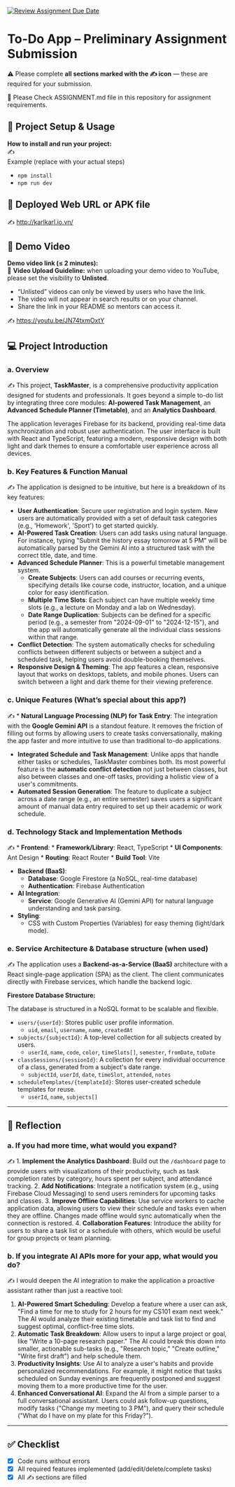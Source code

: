 [![Review Assignment Due Date](https://classroom.github.com/assets/deadline-readme-button-22041afd0340ce965d47ae6ef1cefeee28c7c493a6346c4f15d667ab976d596c.svg)](https://classroom.github.com/a/YHSq4TPZ)
# To-Do App – Preliminary Assignment Submission
⚠️ Please complete **all sections marked with the ✍️ icon** — these are required for your submission.

👀 Please Check ASSIGNMENT.md file in this repository for assignment requirements.

## 🚀 Project Setup & Usage
**How to install and run your project:**  
✍️  
Example (replace with your actual steps)  
- `npm install`  
- `npm run dev`

## 🔗 Deployed Web URL or APK file
✍️ http://karlkarl.io.vn/


## 🎥 Demo Video
**Demo video link (≤ 2 minutes):**  
📌 **Video Upload Guideline:** when uploading your demo video to YouTube, please set the visibility to **Unlisted**.  
- “Unlisted” videos can only be viewed by users who have the link.  
- The video will not appear in search results or on your channel.  
- Share the link in your README so mentors can access it.  

✍️ https://youtu.be/JN74txmOxtY


## 💻 Project Introduction

### a. Overview

✍️ This project, **TaskMaster**, is a comprehensive productivity application designed for students and professionals. It goes beyond a simple to-do list by integrating three core modules: **AI-powered Task Management**, an **Advanced Schedule Planner (Timetable)**, and an **Analytics Dashboard**.

The application leverages Firebase for its backend, providing real-time data synchronization and robust user authentication. The user interface is built with React and TypeScript, featuring a modern, responsive design with both light and dark themes to ensure a comfortable user experience across all devices.

### b. Key Features & Function Manual

✍️ The application is designed to be intuitive, but here is a breakdown of its key features:

  * **User Authentication**: Secure user registration and login system. New users are automatically provided with a set of default task categories (e.g., 'Homework', 'Sport') to get started quickly.
  * **AI-Powered Task Creation**: Users can add tasks using natural language. For instance, typing "Submit the history essay tomorrow at 5 PM" will be automatically parsed by the Gemini AI into a structured task with the correct title, date, and time.
  * **Advanced Schedule Planner**: This is a powerful timetable management system.
      * **Create Subjects**: Users can add courses or recurring events, specifying details like course code, instructor, location, and a unique color for easy identification.
      * **Multiple Time Slots**: Each subject can have multiple weekly time slots (e.g., a lecture on Monday and a lab on Wednesday).
      * **Date Range Duplication**: Subjects can be defined for a specific period (e.g., a semester from "2024-09-01" to "2024-12-15"), and the app will automatically generate all the individual class sessions within that range.
  * **Conflict Detection**: The system automatically checks for scheduling conflicts between different subjects or between a subject and a scheduled task, helping users avoid double-booking themselves.
  * **Responsive Design & Theming**: The app features a clean, responsive layout that works on desktops, tablets, and mobile phones. Users can switch between a light and dark theme for their viewing preference.

### c. Unique Features (What’s special about this app?) 

✍️   * **Natural Language Processing (NLP) for Task Entry**: The integration with the **Google Gemini API** is a standout feature. It removes the friction of filling out forms by allowing users to create tasks conversationally, making the app faster and more intuitive to use than traditional to-do applications.
  * **Integrated Schedule and Task Management**: Unlike apps that handle either tasks or schedules, TaskMaster combines both. Its most powerful feature is the **automatic conflict detection** not just between classes, but also between classes and one-off tasks, providing a holistic view of a user's commitments.
  * **Automated Session Generation**: The feature to duplicate a subject across a date range (e.g., an entire semester) saves users a significant amount of manual data entry required to set up their academic or work schedule.


### d. Technology Stack and Implementation Methods

✍️   * **Frontend**:
      * **Framework/Library**: React, TypeScript
      * **UI Components**: Ant Design
      * **Routing**: React Router
      * **Build Tool**: Vite
  * **Backend (BaaS)**:
      * **Database**: Google Firestore (a NoSQL, real-time database)
      * **Authentication**: Firebase Authentication
  * **AI Integration**:
      * **Service**: Google Generative AI (Gemini API) for natural language understanding and task parsing.
  * **Styling**:
      * CSS with Custom Properties (Variables) for easy theming (light/dark mode).

### e. Service Architecture & Database structure (when used)

✍️ The application uses a **Backend-as-a-Service (BaaS)** architecture with a React single-page application (SPA) as the client. The client communicates directly with Firebase services, which handle the backend logic.

**Firestore Database Structure:**

The database is structured in a NoSQL format to be scalable and flexible.

  * `users/{userId}`: Stores public user profile information.
      * `uid`, `email`, `username`, `name`, `createdAt`
  * `subjects/{subjectId}`: A top-level collection for all subjects created by users.
      * `userId`, `name`, `code`, `color`, `timeSlots[]`, `semester`, `fromDate`, `toDate`
  * `classSessions/{sessionId}`: A collection for every individual occurrence of a class, generated from a subject's date range.
      * `subjectId`, `userId`, `date`, `timeSlot`, `attended`, `notes`
  * `scheduleTemplates/{templateId}`: Stores user-created schedule templates for reuse.
      * `userId`, `name`, `subjects[]`

-----

## 🧠 Reflection

### a. If you had more time, what would you expand?

✍️ 1.  **Implement the Analytics Dashboard**: Build out the `/dashboard` page to provide users with visualizations of their productivity, such as task completion rates by category, hours spent per subject, and attendance tracking.
2.  **Add Notifications**: Integrate a notification system (e.g., using Firebase Cloud Messaging) to send users reminders for upcoming tasks and classes.
3.  **Improve Offline Capabilities**: Use service workers to cache application data, allowing users to view their schedule and tasks even when they are offline. Changes made offline would sync automatically when the connection is restored.
4.  **Collaboration Features**: Introduce the ability for users to share a task list or a schedule with others, which would be useful for group projects or team planning.


### b. If you integrate AI APIs more for your app, what would you do?

✍️ I would deepen the AI integration to make the application a proactive assistant rather than just a reactive tool:

1.  **AI-Powered Smart Scheduling**: Develop a feature where a user can ask, "Find a time for me to study for 2 hours for my CS101 exam next week." The AI would analyze their existing timetable and task list to find and suggest optimal, conflict-free time slots.
2.  **Automatic Task Breakdown**: Allow users to input a large project or goal, like "Write a 10-page research paper." The AI could break this down into smaller, actionable sub-tasks (e.g., "Research topic," "Create outline," "Write first draft") and help schedule them.
3.  **Productivity Insights**: Use AI to analyze a user's habits and provide personalized recommendations. For example, it might notice that tasks scheduled on Sunday evenings are frequently postponed and suggest moving them to a more productive time for the user.
4.  **Enhanced Conversational AI**: Expand the AI from a simple parser to a full conversational assistant. Users could ask follow-up questions, modify tasks ("Change my meeting to 3 PM"), and query their schedule ("What do I have on my plate for this Friday?").

-----



## ✅ Checklist
  - [x] Code runs without errors
  - [x] All required features implemented (add/edit/delete/complete tasks)
  - [x] All ✍️ sections are filled
